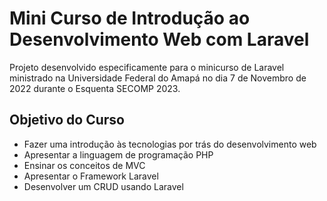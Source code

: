 # Mini Curso de Introdução ao Desenvolvimento Web com Laravel

Projeto desenvolvido especificamente para o minicurso de Laravel ministrado na Universidade Federal do Amapá no dia 7 de Novembro de 2022 durante o Esquenta SECOMP 2023.

## Objetivo do Curso

- Fazer uma introdução às tecnologias por trás do desenvolvimento web
- Apresentar a linguagem de programação PHP
- Ensinar os conceitos de MVC
- Apresentar o Framework Laravel
- Desenvolver um CRUD usando Laravel
